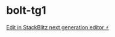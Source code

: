 # bolt-tg1

[Edit in StackBlitz next generation editor ⚡️](https://stackblitz.com/~/github.com/AbdrAbdr/bolt-tg1)